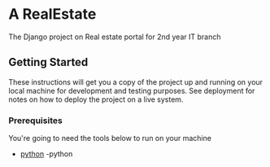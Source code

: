 # A RealEstate
The Django project on Real estate portal for 2nd year IT branch

## Getting Started

These instructions will get you a copy of the project up and running on your local machine for development and testing purposes. See deployment for notes on how to deploy the project on a live system.

### Prerequisites

You're going to need the tools below to run on your machine

* [python](https://www.pon.org) -python

